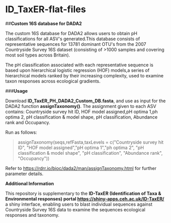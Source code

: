# ID_TaxER-flat-files

##<b>Custom 16S database for DADA2 </b>

The custom 16S database for DADA2 </b> allows users to obtain pH classifications for all ASV's generated.This database consists of representative sequences for 13781 dominant OTU's from the 2007 Countryside Survey 16S dataset (consisting of >1000 samples and covering most soil types across Britain). 

The pH classification associated with each representative sequence is based upon hierarchical logistic regression (HOF) models,a series of hierarchical models ranked by their increasing complexity, used to examine taxon responses across ecological gradients.


###<b>Usage</b>

Download  <b>ID_TaxER_PH_DADA2_Custom_DB.fasta</b>, and  use as  input for the DADA2 function <b>assignTaxonomy()</b>.
The assignment given to each ASV contains: Countryside survey hit ID, HOF model assigned,pH optima 1,ph optima 2, pH classification & model shape, pH classification, Abundance rank and Occupancy.  

Run as follows:
>assignTaxonomy(seqs,refFasta,taxLevels = c("Countryside survey hit ID", "HOF model assigned","pH optima 1","ph optima 2", "pH classification & model shape", "pH classification", "Abundance rank", "Occupancy"))
 
Refer to https://rdrr.io/bioc/dada2/man/assignTaxonomy.html for further parameter details.




<b> Additional Information </b>

This repository is supplementary to the  <b> ID-TaxER (Identification of Taxa & Environmental responses) portal https://shiny-apps.ceh.ac.uk/ID-TaxER/ </b> a shiny interface, enabling users to blast individual sequences against Countryside Survey 16S data to examine the sequences ecological responses and taxonomy.
